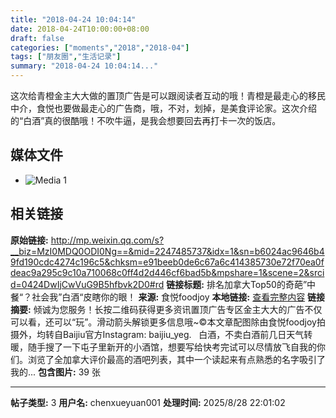 ```yaml
---
title: "2018-04-24 10:04:14"
date: 2018-04-24T10:00:00+08:00
draft: false
categories: ["moments","2018","2018-04"]
tags: ["朋友圈","生活记录"]
summary: "2018-04-24 10:04:14..."
---
```


这次给青橙金主大大做的置顶广告是可以跟阅读者互动的哦！青橙是最走心的移民中介，食悦也要做最走心的广告商，哦，不对，划掉，是美食评论家。这次介绍的“白酒”真的很酷哦！不吹牛逼，是我会想要回去再打卡一次的饭店。

## 媒体文件

- ![Media 1](/Moments/photos/2018-04-24/201804241004140.jpg)

## 相关链接

**原始链接:** http://mp.weixin.qq.com/s?__biz=MzI0MDQ0ODI0Ng==&mid=2247485737&idx=1&sn=b6024ac9646b49fd190cdc4274c196c5&chksm=e91beeb0de6c67a6c414385730e72f70ea0fdeac9a295c9c10a710068c0ff4d2d446cf6bad5b&mpshare=1&scene=2&srcid=0424DwIjCwVuG9B5hfbvk2D0#rd
**链接标题:** 排名加拿大Top50的奇葩”中餐“？社会我”白酒“皮瞎你的眼！
**来源:** 食悦foodjoy
**本地链接:** [查看完整内容](/link_content/2018/04/2018-04-24/link_content/)
**链接摘要:** 倾诚为您服务！长按二维码获得更多资讯置顶广告专区金主大大的广告不仅可以看，还可以“玩”。滑动箭头解锁更多信息哦~©本文章配图除由食悦foodjoy拍摄外，均转自Baijiu官方Instagram: baijiu_yeg.   白酒，不卖白酒前几日天气转暖，随手搜了一下屯子里新开的小酒馆，想要写给快考完试可以尽情放飞自我的你们。浏览了全加拿大评价最高的酒吧列表，其中一个读起来有点熟悉的名字吸引了我的...
**包含图片:** 39 张

---

**帖子类型:** 3
**用户名:** chenxueyuan001
**处理时间:** 2025/8/28 22:01:02